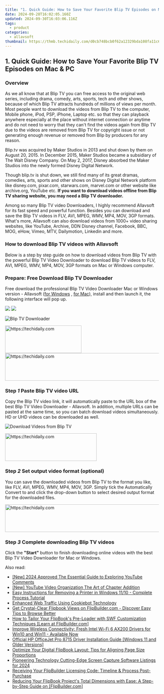 ```yaml
---
title: "1. Quick Guide: How to Save Your Favorite Blip TV Episodes on Mac & PC"
date: 2024-09-28T16:02:05.160Z
updated: 2024-09-30T16:03:06.116Z
tags:
  - product
categories:
  - allavsoft
thumbnail: https://thmb.techidaily.com/d0cb748bcb0f62a12329bda108fa11c6c1e0878f52106a0e40a69c79938a6a30.jpg
---
```


## 1. Quick Guide: How to Save Your Favorite Blip TV Episodes on Mac & PC

### Overview

As we all know that at Blip TV you can free access to the original web series, including drama, comedy, arts, sports, tech and other shows, because of which Blip TV attracts hundreds of millions of views per month. Most people want to download the videos from Blip TV to the computer, Mobile phone, iPod, PSP, iPhone, Laptop etc. so that they can playback anywhere especially at the place without internet connection or anytime and do not need to worry that they can't find the videos again from Blip TV due to the videos are removed from Blip TV for copyright issue or not generating enough revenue or removed from Blip by producers for any reason.

Blip.tv was acquired by Maker Studios in 2013 and shut down by them on August 20, 2015\. In December 2015, Maker Studios became a subsidiary of The Walt Disney Company. On May 2, 2017, Disney absorbed the Maker Studios into the newly formed Disney Digital Network.

Though blip.tv is shut down, we still find many of its great dramas, comedies, arts, sports and other shows on Disney Digital Network platform like disney.com, pixar.com, starwars.com, marvel.com or other website like archive.org, YouTube etc. **If you want to download videos offline from Blip TV sharing website, you may need a Blip TV downloader.**

Among so many Blip TV video Downloaders, I highly recommend Allavsoft for its fast speed and powerful function. Besides you can download and save the Blip TV videos in FLV, AVI, MPEG, WMV, MP4, MOV, 3GP formats. What's more, Allavsoft can also download videos from 1000+ video sharing websites, like YouTube, Archive, DDN Disney channel, Facebook, BBC, MOG, eHow, Vimeo, MTV, Dailymotion, Linkedin and more.

### How to download Blip TV videos with Allavsoft

Below is a step by step guide on how to download videos from Blip TV with the powerful Blip TV Video Downloader to download Blip TV videos to FLV, AVI, MPEG, WMV, MP4, MOV, 3GP formats on Mac or Windows computer.

### Prepare: Free Download Blip TV Downloader

Free download the professional Blip TV Video Downloader Mac or Windows version - Allavsoft ([for Windows](https://tools.techidaily.com/allavsoft/products/) , [for Mac](https://tools.techidaily.com/allavsoft/products/)), install and then launch it, the following interface will pop up.

[![](https://www.allavsoft.com/how-to/../images/how-to/free-download-win.jpg)](https://tools.techidaily.com/allavsoft/products/) [![](https://www.allavsoft.com/how-to/../images/how-to/free-download-mac.jpg)](https://tools.techidaily.com/allavsoft/products/)

![Blip TV Downloader](https://www.allavsoft.com/how-to/../images/allavsoft/screen-shot-600.jpg)

<!-- affiliate ads begin -->
<a href="https://review-au.sjv.io/c/5597632/2098705/14409" target="_top" id="2098705">
  <img src="//a.impactradius-go.com/display-ad/14409-2098705" border="0" alt="https://techidaily.com" width="250" height="90"/>
</a>
<img height="0" width="0" src="https://review-au.sjv.io/i/5597632/2098705/14409" style="position:absolute;visibility:hidden;" border="0" />
<!-- affiliate ads end -->

<!-- affiliate ads begin -->
<a href="https://aligracehair.sjv.io/c/5597632/1880976/19272" target="_top" id="1880976">
  <img src="//a.impactradius-go.com/display-ad/19272-1880976" border="0" alt="https://techidaily.com" width="728" height="90"/>
</a>
<img height="0" width="0" src="https://aligracehair.sjv.io/i/5597632/1880976/19272" style="position:absolute;visibility:hidden;" border="0" />
<!-- affiliate ads end -->

### Step _1_ Paste Blip TV video URL

Copy the Blip TV video link, it will automatically paste to the URL box of the best Blip TV Video Downloader - Allavsoft. In addition, multiple URLs can be pasted at the same time, so you can batch download videos simultaneously. HD or UHD videos can be downloaded as well.

![Download Videos from Blip TV](https://www.allavsoft.com/how-to/../images/how-to/blip-tv-downloader/download-blip-tv-videos.jpg)

<!-- affiliate ads begin -->
<a href="https://aligracehair.sjv.io/c/5597632/1884017/19272" target="_top" id="1884017">
  <img src="//a.impactradius-go.com/display-ad/19272-1884017" border="0" alt="https://techidaily.com" width="300" height="90"/>
</a>
<img height="0" width="0" src="https://aligracehair.sjv.io/i/5597632/1884017/19272" style="position:absolute;visibility:hidden;" border="0" />
<!-- affiliate ads end -->

### Step _2_ Set output video format (optional)

You can save the downloaded videos from Blip TV to the format you like, like FLV, AVI, MPEG, WMV, MP4, MOV, 3GP. Simply tick the Automatically Convert to and click the drop-down button to select desired output format for the downloaded files.

<!-- affiliate ads begin -->
<a href="https://appsumo.8odi.net/c/5597632/2049383/7443" target="_top" id="2049383">
  <img src="//a.impactradius-go.com/display-ad/7443-2049383" border="0" alt="https://techidaily.com" width="728" height="90"/>
</a>
<img height="0" width="0" src="https://appsumo.8odi.net/i/5597632/2049383/7443" style="position:absolute;visibility:hidden;" border="0" />
<!-- affiliate ads end -->

### Step _3_ Complete downloading Blip TV videos

Click the **"Start"** button to finish downloading online videos with the best Blip TV Video Downloader for Mac or Windows.

<ins class="adsbygoogle"
     style="display:block"
     data-ad-format="autorelaxed"
     data-ad-client="ca-pub-7571918770474297"
     data-ad-slot="1223367746"></ins>

<ins class="adsbygoogle"
     style="display:block"
     data-ad-client="ca-pub-7571918770474297"
     data-ad-slot="8358498916"
     data-ad-format="auto"
     data-full-width-responsive="true"></ins>

<span class="atpl-alsoreadstyle">Also read:</span>
<div><ul>
<li><a href="https://fox-info.techidaily.com/new-2024-approved-the-essential-guide-to-exploring-youtube-comments/"><u>[New] 2024 Approved The Essential Guide to Exploring YouTube Comments</u></a></li>
<li><a href="https://facebook-video-footage.techidaily.com/new-youtube-video-organization-the-art-of-chapter-addition/"><u>[New] YouTube Video Organization The Art of Chapter Addition</u></a></li>
<li><a href="https://win-answers.techidaily.com/easy-instructions-for-removing-a-printer-in-windows-1110-complete-process-tutorial/"><u>Easy Instructions for Removing a Printer in Windows 11/10 - Complete Process Tutorial</u></a></li>
<li><a href="https://data-safeguard.techidaily.com/enhanced-web-traffic-using-cookiebot-technology/"><u>Enhanced Web Traffic Using Cookiebot Technology</u></a></li>
<li><a href="https://win-marvelous.techidaily.com/get-crystal-clear-flipbook-views-on-flipbuildercom-discover-easy-tips-to-browse-better/"><u>Get Crystal-Clear Flipbook Views on FlipBuilder.com - Discover Easy Tips to Browse Better</u></a></li>
<li><a href="https://win-marvelous.techidaily.com/how-to-tailor-your-flipbooks-pre-loader-with-swf-customization-techniques-learn-at-flipbuildercom/"><u>How to Tailor Your FlipBook's Pre-Loader with SWF Customization Techniques [Learn at FlipBuilder.com]</u></a></li>
<li><a href="https://win-dash.techidaily.com/improve-wireless-connectivity-fresh-intel-wi-fi-6-ax200-drivers-for-win10-and-win11-available-now/"><u>Improve Wireless Connectivity: Fresh Intel Wi-Fi 6 AX200 Drivers for Win10 and Win11 - Available Now</u></a></li>
<li><a href="https://driver-download.techidaily.com/official-hp-officejet-pro-8715-driver-installation-guide-windows-11-and-older-versions/"><u>Official HP OfficeJet Pro 8715 Driver Installation Guide [Windows 11 and Older Versions]</u></a></li>
<li><a href="https://win-marvelous.techidaily.com/optimize-your-digital-flipbook-layout-tips-for-aligning-page-size-proportions/"><u>Optimize Your Digital FlipBook Layout: Tips for Aligning Page Size Proportions</u></a></li>
<li><a href="https://screen-activity-recording.techidaily.com/pioneering-technology-cutting-edge-screen-capture-software-listings-for-2024/"><u>Pioneering Technology Cutting-Edge Screen Capture Software Listings for 2024</u></a></li>
<li><a href="https://win-marvelous.techidaily.com/receiving-your-flipbuilder-licensing-code-timeline-and-process-post-purchase/"><u>Receiving Your FlipBuilder Licensing Code: Timeline & Process Post-Purchase</u></a></li>
<li><a href="https://win-marvelous.techidaily.com/reducing-your-flipbook-projects-total-dimensions-with-ease-a-step-by-step-guide-on-flipbuildercom/"><u>Reducing Your FlipBook Project's Total Dimensions with Ease: A Step-by-Step Guide on [FlipBuilder.com]</u></a></li>
</ul></div>


